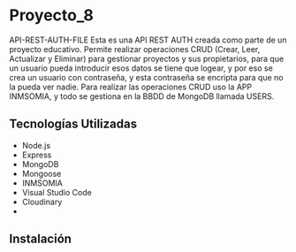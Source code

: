# Proyecto_8

API-REST-AUTH-FILE
Esta es una API REST AUTH creada como parte de un proyecto educativo.
Permite realizar operaciones CRUD (Crear, Leer, Actualizar y Eliminar) para gestionar proyectos y sus propietarios, para que un usuario pueda introducir esos datos se tiene que logear, y por eso se crea un usuario con contraseña, y esta contraseña se encripta para que no la pueda ver nadie.
Para realizar las operaciones CRUD uso la APP INMSOMIA, y todo se gestiona en la BBDD de MongoDB llamada USERS.

## Tecnologías Utilizadas

- Node.js
- Express
- MongoDB
- Mongoose
- INMSOMIA
- Visual Studio Code
- Cloudinary
-

## Instalación
